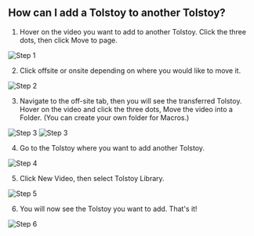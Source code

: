 ## How can I add a Tolstoy to another Tolstoy?

1. Hover on the video you want to add to another Tolstoy. Click the three dots, then click Move to page. 

![Step 1](https://downloads.intercomcdn.com/i/o/772277644/ed41337579cec0995a4295ea/image.png)

2. Click offsite or onsite depending on where you would like to move it. 

![Step 2](https://downloads.intercomcdn.com/i/o/772278369/4e1f7c43d73daaff9c0a4fa1/image.png)

3. Navigate to the off-site tab, then you will see the transferred Tolstoy. Hover on the video and click the three dots, Move the video into a Folder. (You can create your own folder for Macros.) 

![Step 3](https://downloads.intercomcdn.com/i/o/772279158/4d055dd984908c1ea0e03b43/image.png)
![Step 3](https://downloads.intercomcdn.com/i/o/772280011/d33f4a7bb1913cfc5d356b56/image.png)

4. Go to the Tolstoy where you want to add another Tolstoy. 

![Step 4](https://downloads.intercomcdn.com/i/o/772280590/9e5034ab0965b13b3b83485d/image.png)

5. Click New Video, then select Tolstoy Library. 

![Step 5](https://downloads.intercomcdn.com/i/o/772280973/a6b531df16f6e321ffe9791a/image.png)

6. You will now see the Tolstoy you want to add. That's it! 

![Step 6](https://downloads.intercomcdn.com/i/o/772281220/8a0b3bc5544a001e7a189d6c/image.png)
